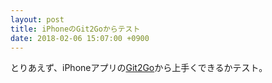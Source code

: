```yaml
---
layout: post
title: iPhoneのGit2Goからテスト
date: 2018-02-06 15:07:00 +0900
---
```

とりあえず、iPhoneアプリの[Git2Go](https://itunes.apple.com/jp/app/git2go/id963577401?mt=8)から上手くできるかテスト。
